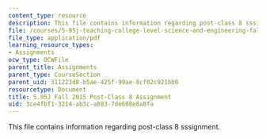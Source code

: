 ```yaml
---
content_type: resource
description: This file contains information regarding post-class 8 sssignment.
file: /courses/5-95j-teaching-college-level-science-and-engineering-fall-2015/3ce4fbf13214ab3ca8837de608e8a8fa_MIT5_95JF15_Assignment8.pdf
file_type: application/pdf
learning_resource_types:
- Assignments
ocw_type: OCWFile
parent_title: Assignments
parent_type: CourseSection
parent_uid: 311223d8-b5ae-425f-99ae-8cf02c921bb0
resourcetype: Document
title: 5.95J Fall 2015 Post-Class 8 Assignment
uid: 3ce4fbf1-3214-ab3c-a883-7de608e8a8fa
---
```

This file contains information regarding post-class 8 sssignment.

